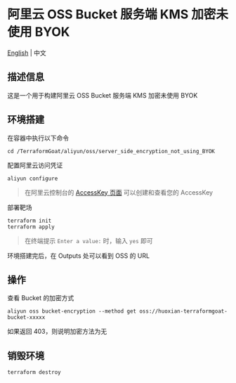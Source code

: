 # 阿里云 OSS Bucket 服务端 KMS 加密未使用 BYOK

[English](./README.md) | 中文

## 描述信息

这是一个用于构建阿里云 OSS Bucket 服务端 KMS 加密未使用 BYOK

## 环境搭建

在容器中执行以下命令

```shell
cd /TerraformGoat/aliyun/oss/server_side_encryption_not_using_BYOK
```

配置阿里云访问凭证

```shell
aliyun configure
```

> 在阿里云控制台的 [AccessKey 页面](https://ram.console.aliyun.com/manage/ak) 可以创建和查看您的 AccessKey

部署靶场

```shell
terraform init
terraform apply
```

> 在终端提示 `Enter a value:` 时，输入 `yes` 即可

环境搭建完后，在 Outputs 处可以看到 OSS 的 URL

## 操作

查看 Bucket 的加密方式

```shell
aliyun oss bucket-encryption --method get oss://huoxian-terraformgoat-bucket-xxxxx
```

如果返回 403，则说明加密方法为无

## 销毁环境

```shell
terraform destroy
```
